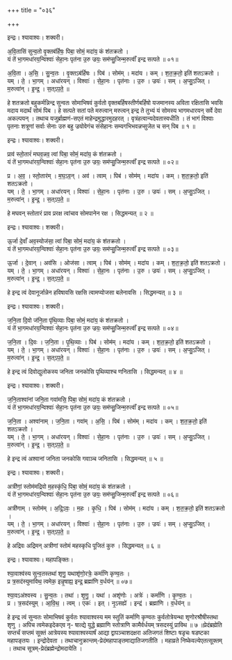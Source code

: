 +++
title = "०३६"

+++


इन्द्रः। श्यावाश्वः। शक्वरी।

अ॒वि॒तासि॑ सुन्व॒तो वृ॒क्तब॑र्हिषः॒ पिबा॒ सोमं॒ मदा॑य॒ कं श॑तक्रतो ।  
यं ते॑ भा॒गमधा॑रय॒न्विश्वाः॑ सेहा॒नः पृत॑ना उ॒रु ज्रयः॒ सम॑प्सु॒जिन्म॒रुत्वाँ॑ इन्द्र सत्पते ॥ ०१॥

अ॒वि॒ता । अ॒सि॒ । सु॒न्व॒तः । वृ॒क्तऽब॑र्हिषः । पिब॑ । सोम॑म् । मदा॑य । कम् । श॒त॒क्र॒तो॒ इति॑ शतऽक्रतो ।  
यम् । ते॒ । भा॒गम् । अधा॑रयन् । विश्वाः॑ । से॒हा॒नः । पृत॑नाः । उ॒रु । ज्रयः॑ । सम् । अ॒प्सु॒ऽजित् । म॒रुत्वा॑न् । इ॒न्द्र॒ । स॒त्ऽप॒ते॒ ॥

हे शतक्रतो बहुकर्मन्निन्द्र सुन्वतः सोमाभिषवं कुर्वतो वृक्तबर्हिषस्तीर्णबर्हिषो यजमानस्य अविता रक्षितासि भवसि मदाय मदार्थं सोमं पिब । हे सत्पते सतां पते मरुत्वान् मरुत्वन् इन्द्र ते तुभ्यं यं सोमस्य भागमधारयन् सर्वे देवा अकल्पयन् । तथाच यजुर्ब्राह्मणं-सएतं माहेन्द्रमुद्धारमुदहरत् । वृत्रंहत्वान्यदेवतास्वधीति । तं भागं विश्वाः पृतनाः शत्रूणां सर्वाः सेनाः उरु बहु ज्रयोवेगंच संसेहानः सम्यगभिभवन्नप्सुजेत च सन् पिब ॥ १ ॥

इन्द्रः। श्यावाश्वः। शक्वरी।

प्राव॑ स्तो॒तारं॑ मघव॒न्नव॒ त्वां पिबा॒ सोमं॒ मदा॑य॒ कं श॑तक्रतो ।  
यं ते॑ भा॒गमधा॑रय॒न्विश्वाः॑ सेहा॒नः पृत॑ना उ॒रु ज्रयः॒ सम॑प्सु॒जिन्म॒रुत्वाँ॑ इन्द्र सत्पते ॥ ०२॥

प्र । अ॒व॒ । स्तो॒तार॑म् । म॒घ॒ऽव॒न् । अव॑ । त्वाम् । पिब॑ । सोम॑म् । मदा॑य । कम् । श॒त॒क्र॒तो॒ इति॑ शतऽक्रतो ।  
यम् । ते॒ । भा॒गम् । अधा॑रयन् । विश्वाः॑ । से॒हा॒नः । पृत॑नाः । उ॒रु । ज्रयः॑ । सम् । अ॒प्सु॒ऽजित् । म॒रुत्वा॑न् । इ॒न्द्र॒ । स॒त्ऽप॒ते॒ ॥

हे मघवन् स्तोतारं प्राव प्ररक्ष त्वांचाव सोमपानेन रक्ष । सिद्धमन्यत् ॥ २ ॥

इन्द्रः। श्यावाश्वः। शक्वरी।

ऊ॒र्जा दे॒वाँ अव॒स्योज॑सा॒ त्वां पिबा॒ सोमं॒ मदा॑य॒ कं श॑तक्रतो ।  
यं ते॑ भा॒गमधा॑रय॒न्विश्वाः॑ सेहा॒नः पृत॑ना उ॒रु ज्रयः॒ सम॑प्सु॒जिन्म॒रुत्वाँ॑ इन्द्र सत्पते ॥ ०३॥

ऊ॒र्जा । दे॒वान् । अव॑सि । ओज॑सा । त्वाम् । पिब॑ । सोम॑म् । मदा॑य । कम् । श॒त॒क्र॒तो॒ इति॑ शतऽक्रतो ।  
यम् । ते॒ । भा॒गम् । अधा॑रयन् । विश्वाः॑ । से॒हा॒नः । पृत॑नाः । उ॒रु । ज्रयः॑ । सम् । अ॒प्सु॒ऽजित् । म॒रुत्वा॑न् । इ॒न्द्र॒ । स॒त्ऽप॒ते॒ ॥

हे इन्द्र त्वं देवानूर्जान्नेन हविषावसि रक्षसि त्वामप्योजसा बलेनावसि । सिद्धमन्यत् ॥ ३ ॥

इन्द्रः। श्यावाश्वः। शक्वरी।

ज॒नि॒ता दि॒वो ज॑नि॒ता पृ॑थि॒व्याः पिबा॒ सोमं॒ मदा॑य॒ कं श॑तक्रतो ।  
यं ते॑ भा॒गमधा॑रय॒न्विश्वाः॑ सेहा॒नः पृत॑ना उ॒रु ज्रयः॒ सम॑प्सु॒जिन्म॒रुत्वाँ॑ इन्द्र सत्पते ॥ ०४॥

ज॒नि॒ता । दि॒वः । ज॒नि॒ता । पृ॒थि॒व्याः । पिब॑ । सोम॑म् । मदा॑य । कम् । श॒त॒क्र॒तो॒ इति॑ शतऽक्रतो ।  
यम् । ते॒ । भा॒गम् । अधा॑रयन् । विश्वाः॑ । से॒हा॒नः । पृत॑नाः । उ॒रु । ज्रयः॑ । सम् । अ॒प्सु॒ऽजित् । म॒रुत्वा॑न् । इ॒न्द्र॒ । स॒त्ऽप॒ते॒ ॥

हे इन्द्र त्वं दिवोद्युलोकस्य जनिता जनकोसि पृथिव्याश्च णनितासि । सिद्धमन्यत् ॥ ४ ॥

इन्द्रः। श्यावाश्वः। शक्वरी।

ज॒नि॒ताश्वा॑नां जनि॒ता गवा॑मसि॒ पिबा॒ सोमं॒ मदा॑य॒ कं श॑तक्रतो ।  
यं ते॑ भा॒गमधा॑रय॒न्विश्वाः॑ सेहा॒नः पृत॑ना उ॒रु ज्रयः॒ सम॑प्सु॒जिन्म॒रुत्वाँ॑ इन्द्र सत्पते ॥ ०५॥

ज॒नि॒ता । अश्वा॑नाम् । ज॒नि॒ता । गवा॑म् । अ॒सि॒ । पिब॑ । सोम॑म् । मदा॑य । कम् । श॒त॒क्र॒तो॒ इति॑ शतऽक्रतो ।  
यम् । ते॒ । भा॒गम् । अधा॑रयन् । विश्वाः॑ । से॒हा॒नः । पृत॑नाः । उ॒रु । ज्रयः॑ । सम् । अ॒प्सु॒ऽजित् । म॒रुत्वा॑न् । इ॒न्द्र॒ । स॒त्ऽप॒ते॒ ॥

हे इन्द्र त्वं अश्वानां जनिता जनकोसि गवाञ्च जनितासि । सिद्धमन्यत् ॥ ५ ॥

इन्द्रः। श्यावाश्वः। शक्वरी।

अत्री॑णां॒ स्तोम॑मद्रिवो म॒हस्कृ॑धि॒ पिबा॒ सोमं॒ मदा॑य॒ कं श॑तक्रतो ।  
यं ते॑ भा॒गमधा॑रय॒न्विश्वाः॑ सेहा॒नः पृत॑ना उ॒रु ज्रयः॒ सम॑प्सु॒जिन्म॒रुत्वाँ॑ इन्द्र सत्पते ॥ ०६॥

अत्री॑णाम् । स्तोम॑म् । अ॒द्रि॒ऽवः॒ । म॒हः । कृ॒धि॒ । पिब॑ । सोम॑म् । मदा॑य । कम् । श॒त॒क्र॒तो॒ इति॑ शतऽक्रतो ।  
यम् । ते॒ । भा॒गम् । अधा॑रयन् । विश्वाः॑ । से॒हा॒नः । पृत॑नाः । उ॒रु । ज्रयः॑ । सम् । अ॒प्सु॒ऽजित् । म॒रुत्वा॑न् । इ॒न्द्र॒ । स॒त्ऽप॒ते॒ ॥

हे अद्रिवः अद्रिमन् अत्रीणां स्तोमं महस्कृधि पूजितं कुरु । सिद्धमन्यत् ॥ ६ ॥

इन्द्रः। श्यावाश्वः। महापङ्क्तिः।

श्या॒वाश्व॑स्य सुन्व॒तस्तथा॑ शृणु॒ यथाशृ॑णो॒रत्रेः॒ कर्मा॑णि कृण्व॒तः ।  
प्र त्र॒सद॑स्युमाविथ॒ त्वमेक॒ इन्नृ॒षाह्य॒ इन्द्र॒ ब्रह्मा॑णि व॒र्धय॑न् ॥ ०७॥

श्या॒वऽअ॑श्वस्य । सु॒न्व॒तः । तथा॑ । शृ॒णु॒ । यथा॑ । अशृ॑णोः । अत्रेः॑ । कर्मा॑णि । कृ॒ण्व॒तः ।  
प्र । त्र॒सद॑स्युम् । आ॒वि॒थ॒ । त्वम् । एकः॑ । इत् । नृ॒ऽसह्ये॑ । इन्द्र॑ । ब्रह्मा॑णि । व॒र्धय॑न् ॥

हे इन्द्र त्वं सुन्वतः सोमाभिषवं कुर्वतः श्यावाश्वस्य मम स्तुतिं कर्माणि कृण्वतः कुर्वतोत्रेयन्था शृणोरश्रौषीस्तथा शृणु । अपिच त्वमेकइदेकएव नृ- षात्द्ये युद्धे ब्रह्माणि स्तोत्राणि कामैर्वर्धयम् त्रसदस्युं प्राविथ ॥ ७ ॥प्रेदंब्रह्मेति सप्तर्चं सप्तमं सूक्तं आत्रेयस्य श्यावाश्वस्यार्षं आद्या द्वापञ्चाशदक्षरा अतिजगतं शिष्टाः षडृचः षडष्टका महापङ्तयः । इन्द्रोदेवता । तथाचानुक्रान्तम्-प्रेदंमहापाङ्तमाद्यातिजगतीति । महाव्रते निष्केवल्येएतत्सूक्तम् । तथाच सूत्रम्-प्रेदंब्रह्मेन्द्रोमदायेति ।